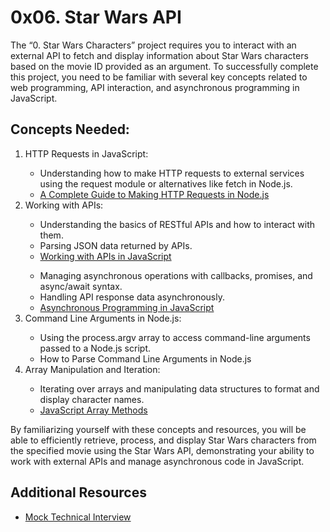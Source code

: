 #  0x06. Star Wars API 

<p>The “0. Star Wars Characters” project requires you to interact with an external API to fetch and display information about Star Wars characters based on the movie ID provided as an argument. To successfully complete this project, you need to be familiar with several key concepts related to web programming, API interaction, and asynchronous programming in JavaScript.</p>

## Concepts Needed:
<ol type="1">
    <li>HTTP Requests in JavaScript:</li>
    <ul>
        <li>Understanding how to make HTTP requests to external services using the request module or alternatives like fetch in Node.js.</li>
        <li><a href="https://www.memberstack.com/blog/node-http-request">A Complete Guide to Making HTTP Requests in Node.js</a></li>
    </ul>
    <li>Working with APIs:</li>
    <ul>
        <li>Understanding the basics of RESTful APIs and how to interact with them.</li>
        <li>Parsing JSON data returned by APIs.</li>
        <li><a href="https://developer.mozilla.org/en-US/docs/Learn/JavaScript/Client-side_web_APIs/Introduction">Working with APIs in JavaScript</a></li>
    </ul>
    <ul>
        <li>Managing asynchronous operations with callbacks, promises, and async/await syntax.</li>
        <li>Handling API response data asynchronously.</li>
        <li><a href="https://developer.mozilla.org/en-US/docs/Learn/JavaScript/Asynchronous">Asynchronous Programming in JavaScript</a></li>
    </ul>
    <li>Command Line Arguments in Node.js:</li>
    <ul>
        <li>Using the process.argv array to access command-line arguments passed to a Node.js script.</li>
        <li><a href="https://tecadmin.net/how-to-parse-command-line-arguments-in-nodejs/"></a>How to Parse Command Line Arguments in Node.js</li>
    </ul>
    <li>Array Manipulation and Iteration:</li>
    <ul>
        <li>Iterating over arrays and manipulating data structures to format and display character names.</li>
        <li><a href="https://developer.mozilla.org/en-US/docs/Web/JavaScript/Reference/Global_Objects/Array">JavaScript Array Methods</a></li>
    </ul>
</ol>

<p>By familiarizing yourself with these concepts and resources, you will be able to efficiently retrieve, process, and display Star Wars characters from the specified movie using the Star Wars API, demonstrating your ability to work with external APIs and manage asynchronous code in JavaScript.</p>

## Additional Resources
<ul>
    <li><a href="https://www.youtube.com/watch?v=bmqZ5AhNr3g">Mock Technical Interview</a></li>
</ul>